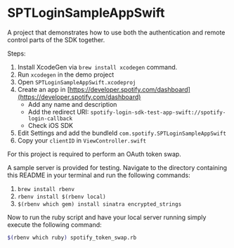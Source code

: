# SPTLoginSampleAppSwift

A project that demonstrates how to use both the authentication and remote control parts of the SDK together.

Steps:

1. Install XcodeGen via `brew install xcodegen` command.
2. Run `xcodegen` in the demo project
2. Open `SPTLoginSampleAppSwift.xcodeproj`
3. Create an app in [https://developer.spotify.com/dashboard](https://developer.spotify.com/dashboard)
    - Add any name and description
    - Add the redirect URI: `spotify-login-sdk-test-app-swift://spotify-login-callback`
    - Check iOS SDK
4. Edit Settings and add the bundleId `com.spotify.SPTLoginSampleAppSwift`
3. Copy your `clientID` in `ViewController.swift`

For this project is required to perform an OAuth token swap. 

A sample server is provided for testing. Navigate to the directory containing this README in your terminal and run the following commands:

1. `brew install rbenv`
2. `rbenv install $(rbenv local)`
3. `$(rbenv which gem) install sinatra encrypted_strings`

Now to run the ruby script and have your local server running simply execute the following command:

```sh
$(rbenv which ruby) spotify_token_swap.rb
```
